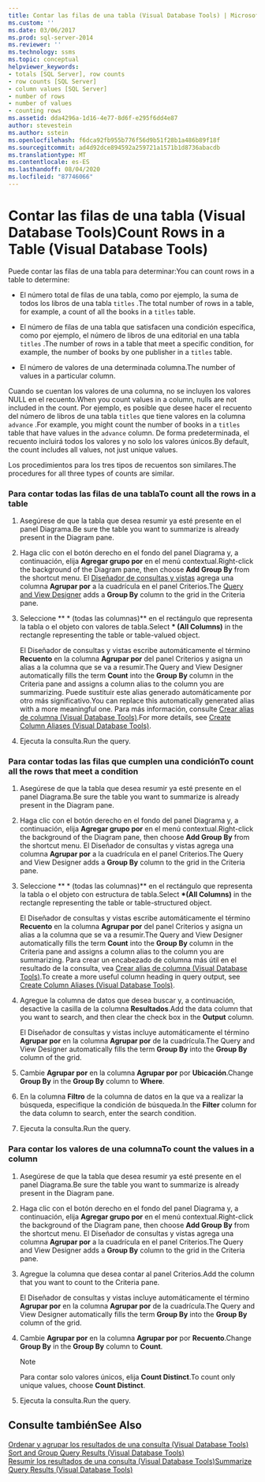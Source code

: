 ```yaml
---
title: Contar las filas de una tabla (Visual Database Tools) | Microsoft Docs
ms.custom: ''
ms.date: 03/06/2017
ms.prod: sql-server-2014
ms.reviewer: ''
ms.technology: ssms
ms.topic: conceptual
helpviewer_keywords:
- totals [SQL Server], row counts
- row counts [SQL Server]
- column values [SQL Server]
- number of rows
- number of values
- counting rows
ms.assetid: dda4296a-1d16-4e77-8d6f-e295f6dd4e87
author: stevestein
ms.author: sstein
ms.openlocfilehash: f6dca92fb955b776f56d9b51f28b1a486b89f18f
ms.sourcegitcommit: ad4d92dce894592a259721a1571b1d8736abacdb
ms.translationtype: MT
ms.contentlocale: es-ES
ms.lasthandoff: 08/04/2020
ms.locfileid: "87746066"
---
```

# <a name="count-rows-in-a-table-visual-database-tools"></a><span data-ttu-id="a27fe-102">Contar las filas de una tabla (Visual Database Tools)</span><span class="sxs-lookup"><span data-stu-id="a27fe-102">Count Rows in a Table (Visual Database Tools)</span></span>
  <span data-ttu-id="a27fe-103">Puede contar las filas de una tabla para determinar:</span><span class="sxs-lookup"><span data-stu-id="a27fe-103">You can count rows in a table to determine:</span></span>  
  
-   <span data-ttu-id="a27fe-104">El número total de filas de una tabla, como por ejemplo, la suma de todos los libros de una tabla `titles` .</span><span class="sxs-lookup"><span data-stu-id="a27fe-104">The total number of rows in a table, for example, a count of all the books in a `titles` table.</span></span>  
  
-   <span data-ttu-id="a27fe-105">El número de filas de una tabla que satisfacen una condición específica, como por ejemplo, el número de libros de una editorial en una tabla `titles` .</span><span class="sxs-lookup"><span data-stu-id="a27fe-105">The number of rows in a table that meet a specific condition, for example, the number of books by one publisher in a `titles` table.</span></span>  
  
-   <span data-ttu-id="a27fe-106">El número de valores de una determinada columna.</span><span class="sxs-lookup"><span data-stu-id="a27fe-106">The number of values in a particular column.</span></span>  
  
 <span data-ttu-id="a27fe-107">Cuando se cuentan los valores de una columna, no se incluyen los valores NULL en el recuento.</span><span class="sxs-lookup"><span data-stu-id="a27fe-107">When you count values in a column, nulls are not included in the count.</span></span> <span data-ttu-id="a27fe-108">Por ejemplo, es posible que desee hacer el recuento del número de libros de una tabla `titles` que tiene valores en la columna `advance` .</span><span class="sxs-lookup"><span data-stu-id="a27fe-108">For example, you might count the number of books in a `titles` table that have values in the `advance` column.</span></span> <span data-ttu-id="a27fe-109">De forma predeterminada, el recuento incluirá todos los valores y no solo los valores únicos.</span><span class="sxs-lookup"><span data-stu-id="a27fe-109">By default, the count includes all values, not just unique values.</span></span>  
  
 <span data-ttu-id="a27fe-110">Los procedimientos para los tres tipos de recuentos son similares.</span><span class="sxs-lookup"><span data-stu-id="a27fe-110">The procedures for all three types of counts are similar.</span></span>  
  
### <a name="to-count-all-the-rows-in-a-table"></a><span data-ttu-id="a27fe-111">Para contar todas las filas de una tabla</span><span class="sxs-lookup"><span data-stu-id="a27fe-111">To count all the rows in a table</span></span>  
  
1.  <span data-ttu-id="a27fe-112">Asegúrese de que la tabla que desea resumir ya esté presente en el panel Diagrama.</span><span class="sxs-lookup"><span data-stu-id="a27fe-112">Be sure the table you want to summarize is already present in the Diagram pane.</span></span>  
  
2.  <span data-ttu-id="a27fe-113">Haga clic con el botón derecho en el fondo del panel Diagrama y, a continuación, elija **Agregar grupo por** en el menú contextual.</span><span class="sxs-lookup"><span data-stu-id="a27fe-113">Right-click the background of the Diagram pane, then choose **Add Group By** from the shortcut menu.</span></span> <span data-ttu-id="a27fe-114">El [Diseñador de consultas y vistas](visual-database-tools.md) agrega una columna **Agrupar por** a la cuadrícula en el panel Criterios.</span><span class="sxs-lookup"><span data-stu-id="a27fe-114">The [Query and View Designer](visual-database-tools.md) adds a **Group By** column to the grid in the Criteria pane.</span></span>  
  
3.  <span data-ttu-id="a27fe-115">Seleccione \*\* \* (todas las columnas)\*\* en el rectángulo que representa la tabla o el objeto con valores de tabla.</span><span class="sxs-lookup"><span data-stu-id="a27fe-115">Select **\* (All Columns)** in the rectangle representing the table or table-valued object.</span></span>  
  
     <span data-ttu-id="a27fe-116">El Diseñador de consultas y vistas escribe automáticamente el término **Recuento** en la columna **Agrupar por** del panel Criterios y asigna un alias a la columna que se va a resumir.</span><span class="sxs-lookup"><span data-stu-id="a27fe-116">The Query and View Designer automatically fills the term **Count** into the **Group By** column in the Criteria pane and assigns a column alias to the column you are summarizing.</span></span> <span data-ttu-id="a27fe-117">Puede sustituir este alias generado automáticamente por otro más significativo.</span><span class="sxs-lookup"><span data-stu-id="a27fe-117">You can replace this automatically generated alias with a more meaningful one.</span></span> <span data-ttu-id="a27fe-118">Para más información, consulte [Crear alias de columna &#40;Visual Database Tools&#41;](create-column-aliases-visual-database-tools.md).</span><span class="sxs-lookup"><span data-stu-id="a27fe-118">For more details, see [Create Column Aliases &#40;Visual Database Tools&#41;](create-column-aliases-visual-database-tools.md).</span></span>  
  
4.  <span data-ttu-id="a27fe-119">Ejecuta la consulta.</span><span class="sxs-lookup"><span data-stu-id="a27fe-119">Run the query.</span></span>  
  
### <a name="to-count-all-the-rows-that-meet-a-condition"></a><span data-ttu-id="a27fe-120">Para contar todas las filas que cumplen una condición</span><span class="sxs-lookup"><span data-stu-id="a27fe-120">To count all the rows that meet a condition</span></span>  
  
1.  <span data-ttu-id="a27fe-121">Asegúrese de que la tabla que desea resumir ya esté presente en el panel Diagrama.</span><span class="sxs-lookup"><span data-stu-id="a27fe-121">Be sure the table you want to summarize is already present in the Diagram pane.</span></span>  
  
2.  <span data-ttu-id="a27fe-122">Haga clic con el botón derecho en el fondo del panel Diagrama y, a continuación, elija **Agregar grupo por** en el menú contextual.</span><span class="sxs-lookup"><span data-stu-id="a27fe-122">Right-click the background of the Diagram pane, then choose **Add Group By** from the shortcut menu.</span></span> <span data-ttu-id="a27fe-123">El Diseñador de consultas y vistas agrega una columna **Agrupar por** a la cuadrícula en el panel Criterios.</span><span class="sxs-lookup"><span data-stu-id="a27fe-123">The Query and View Designer adds a **Group By** column to the grid in the Criteria pane.</span></span>  
  
3.  <span data-ttu-id="a27fe-124">Seleccione \*\* \* (todas las columnas)\*\* en el rectángulo que representa la tabla o el objeto con estructura de tabla.</span><span class="sxs-lookup"><span data-stu-id="a27fe-124">Select **\*(All Columns)** in the rectangle representing the table or table-structured object.</span></span>  
  
     <span data-ttu-id="a27fe-125">El Diseñador de consultas y vistas escribe automáticamente el término **Recuento** en la columna **Agrupar por** del panel Criterios y asigna un alias a la columna que se va a resumir.</span><span class="sxs-lookup"><span data-stu-id="a27fe-125">The Query and View Designer automatically fills the term **Count** into the **Group By** column in the Criteria pane and assigns a column alias to the column you are summarizing.</span></span> <span data-ttu-id="a27fe-126">Para crear un encabezado de columna más útil en el resultado de la consulta, vea [Crear alias de columna &#40;Visual Database Tools&#41;](create-column-aliases-visual-database-tools.md).</span><span class="sxs-lookup"><span data-stu-id="a27fe-126">To create a more useful column heading in query output, see [Create Column Aliases &#40;Visual Database Tools&#41;](create-column-aliases-visual-database-tools.md).</span></span>  
  
4.  <span data-ttu-id="a27fe-127">Agregue la columna de datos que desea buscar y, a continuación, desactive la casilla de la columna **Resultados**.</span><span class="sxs-lookup"><span data-stu-id="a27fe-127">Add the data column that you want to search, and then clear the check box in the **Output** column.</span></span>  
  
     <span data-ttu-id="a27fe-128">El Diseñador de consultas y vistas incluye automáticamente el término **Agrupar por** en la columna **Agrupar por** de la cuadrícula.</span><span class="sxs-lookup"><span data-stu-id="a27fe-128">The Query and View Designer automatically fills the term **Group By** into the **Group By** column of the grid.</span></span>  
  
5.  <span data-ttu-id="a27fe-129">Cambie **Agrupar por** en la columna **Agrupar por** por **Ubicación**.</span><span class="sxs-lookup"><span data-stu-id="a27fe-129">Change **Group By** in the **Group By** column to **Where**.</span></span>  
  
6.  <span data-ttu-id="a27fe-130">En la columna **Filtro** de la columna de datos en la que va a realizar la búsqueda, especifique la condición de búsqueda.</span><span class="sxs-lookup"><span data-stu-id="a27fe-130">In the **Filter** column for the data column to search, enter the search condition.</span></span>  
  
7.  <span data-ttu-id="a27fe-131">Ejecuta la consulta.</span><span class="sxs-lookup"><span data-stu-id="a27fe-131">Run the query.</span></span>  
  
### <a name="to-count-the-values-in-a-column"></a><span data-ttu-id="a27fe-132">Para contar los valores de una columna</span><span class="sxs-lookup"><span data-stu-id="a27fe-132">To count the values in a column</span></span>  
  
1.  <span data-ttu-id="a27fe-133">Asegúrese de que la tabla que desea resumir ya esté presente en el panel Diagrama.</span><span class="sxs-lookup"><span data-stu-id="a27fe-133">Be sure the table you want to summarize is already present in the Diagram pane.</span></span>  
  
2.  <span data-ttu-id="a27fe-134">Haga clic con el botón derecho en el fondo del panel Diagrama y, a continuación, elija **Agregar grupo por** en el menú contextual.</span><span class="sxs-lookup"><span data-stu-id="a27fe-134">Right-click the background of the Diagram pane, then choose **Add Group By** from the shortcut menu.</span></span> <span data-ttu-id="a27fe-135">El Diseñador de consultas y vistas agrega una columna **Agrupar por** a la cuadrícula en el panel Criterios.</span><span class="sxs-lookup"><span data-stu-id="a27fe-135">The Query and View Designer adds a **Group By** column to the grid in the Criteria pane.</span></span>  
  
3.  <span data-ttu-id="a27fe-136">Agregue la columna que desea contar al panel Criterios.</span><span class="sxs-lookup"><span data-stu-id="a27fe-136">Add the column that you want to count to the Criteria pane.</span></span>  
  
     <span data-ttu-id="a27fe-137">El Diseñador de consultas y vistas incluye automáticamente el término **Agrupar por** en la columna **Agrupar por** de la cuadrícula.</span><span class="sxs-lookup"><span data-stu-id="a27fe-137">The Query and View Designer automatically fills the term **Group By** into the **Group By** column of the grid.</span></span>  
  
4.  <span data-ttu-id="a27fe-138">Cambie **Agrupar por** en la columna **Agrupar por** por **Recuento**.</span><span class="sxs-lookup"><span data-stu-id="a27fe-138">Change **Group By** in the **Group By** column to **Count**.</span></span>  
  
    > [!NOTE]  
    >  <span data-ttu-id="a27fe-139">Para contar solo valores únicos, elija **Count Distinct**.</span><span class="sxs-lookup"><span data-stu-id="a27fe-139">To count only unique values, choose **Count Distinct**.</span></span>  
  
5.  <span data-ttu-id="a27fe-140">Ejecuta la consulta.</span><span class="sxs-lookup"><span data-stu-id="a27fe-140">Run the query.</span></span>  
  
## <a name="see-also"></a><span data-ttu-id="a27fe-141">Consulte también</span><span class="sxs-lookup"><span data-stu-id="a27fe-141">See Also</span></span>  
 <span data-ttu-id="a27fe-142">[Ordenar y agrupar los resultados de una consulta &#40;Visual Database Tools&#41;](sort-and-group-query-results-visual-database-tools.md) </span><span class="sxs-lookup"><span data-stu-id="a27fe-142">[Sort and Group Query Results &#40;Visual Database Tools&#41;](sort-and-group-query-results-visual-database-tools.md) </span></span>  
 [<span data-ttu-id="a27fe-143">Resumir los resultados de una consulta &#40;Visual Database Tools&#41;</span><span class="sxs-lookup"><span data-stu-id="a27fe-143">Summarize Query Results &#40;Visual Database Tools&#41;</span></span>](summarize-query-results-visual-database-tools.md)  
  
  
